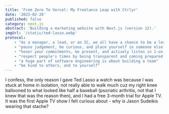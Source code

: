 ```yaml
---
title: 'From Zero To Vercel: My Freelance Leap with Ctrlyr'
date: '2023-02-20'
published: false
category: next.js
abstract: 'Building a marketing website with Next.js (version 12).'
imgUrl: '/static/ted-lasso.webp'
protocol:
    - "As a manager, a lead, or an IC, we all have a chance to be a leader"
    - "pause judgement, be curious, and place yourself in someone else's shoes"
    - "honor your commitments, be present, and actively listen in 1-on-1's"
    - "respect people's times by being transparent and coming prepared - don't make people guess what's going on"
    - "a huge part of software engineering is about building a team"
    - "be kind to others, and to yourself"
---
```

I confess, the only reason I gave Ted Lasso a watch was because I was stuck at home in isolation, not really able to walk much cuz my right knee ballooned to what looked like half a baseball (psoriatic arthritis, not that I knew that was the reason then), and I had a free 3-month trial for Apple TV.  It was the first Apple TV show I felt curious about - why is Jason Sudeikis
wearing that stache?